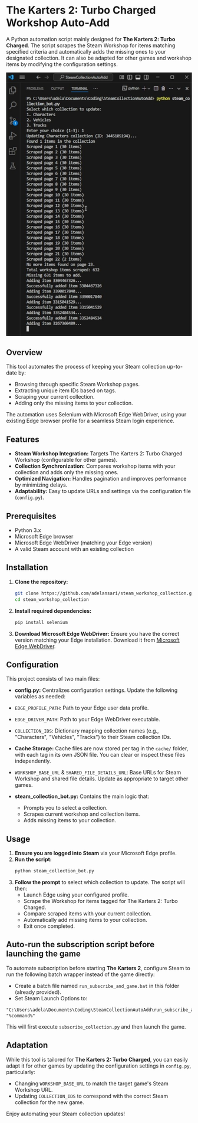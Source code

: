 # The Karters 2: Turbo Charged Workshop Auto-Add

A Python automation script mainly designed for **The Karters 2: Turbo Charged**. The script scrapes the Steam Workshop for items matching specified criteria and automatically adds the missing ones to your designated collection. It can also be adapted for other games and workshop items by modifying the configuration settings.

![Script Demo Screenshot](ScriptDemo.jpg)

## Overview

This tool automates the process of keeping your Steam collection up-to-date by:
- Browsing through specific Steam Workshop pages.
- Extracting unique item IDs based on tags.
- Scraping your current collection.
- Adding only the missing items to your collection.

The automation uses Selenium with Microsoft Edge WebDriver, using your existing Edge browser profile for a seamless Steam login experience.

## Features

- **Steam Workshop Integration:** Targets The Karters 2: Turbo Charged Workshop (configurable for other games).
- **Collection Synchronization:** Compares workshop items with your collection and adds only the missing ones.
- **Optimized Navigation:** Handles pagination and improves performance by minimizing delays.
- **Adaptability:** Easy to update URLs and settings via the configuration file (`config.py`).

## Prerequisites

- Python 3.x
- Microsoft Edge browser
- Microsoft Edge WebDriver (matching your Edge version)
- A valid Steam account with an existing collection

## Installation

1. **Clone the repository:**
   ```bash
   git clone https://github.com/adelansari/steam_workshop_collection.git
   cd steam_workshop_collection
   ```

2. **Install required dependencies:**
   ```bash
   pip install selenium
   ```

3. **Download Microsoft Edge WebDriver:**
   Ensure you have the correct version matching your Edge installation. Download it from [Microsoft Edge WebDriver](https://developer.microsoft.com/en-us/microsoft-edge/tools/webdriver/).

## Configuration

This project consists of two main files:

  - **config.py:** Centralizes configuration settings. Update the following variables as needed:
  - `EDGE_PROFILE_PATH`: Path to your Edge user data profile.
  - `EDGE_DRIVER_PATH`: Path to your Edge WebDriver executable.
  - `COLLECTION_IDS`: Dictionary mapping collection names (e.g., "Characters", "Vehicles", "Tracks") to their Steam collection IDs.
  - **Cache Storage:** Cache files are now stored per tag in the `cache/` folder, with each tag in its own JSON file. You can clear or inspect these files independently.
  - `WORKSHOP_BASE_URL` & `SHARED_FILE_DETAILS_URL`: Base URLs for Steam Workshop and shared file details. Update as appropriate to target other games.

- **steam_collection_bot.py:** Contains the main logic that:
  - Prompts you to select a collection.
  - Scrapes current workshop and collection items.
  - Adds missing items to your collection.

## Usage

1. **Ensure you are logged into Steam** via your Microsoft Edge profile.
2. **Run the script:**
   ```bash
   python steam_collection_bot.py
   ```
3. **Follow the prompt** to select which collection to update. The script will then:
   - Launch Edge using your configured profile.
   - Scrape the Workshop for items tagged for The Karters 2: Turbo Charged.
   - Compare scraped items with your current collection.
   - Automatically add missing items to your collection.
   - Exit once completed.

## Auto-run the subscription script before launching the game

To automate subscription before starting **The Karters 2**, configure Steam to run the following batch wrapper instead of the game directly:

- Create a batch file named `run_subscribe_and_game.bat` in this folder (already provided).
- Set Steam Launch Options to:

```
"C:\Users\adela\Documents\Coding\SteamCollectionAutoAdd\run_subscribe_and_game.bat" "%command%"
```

This will first execute `subscribe_collection.py` and then launch the game.

## Adaptation

While this tool is tailored for **The Karters 2: Turbo Charged**, you can easily adapt it for other games by updating the configuration settings in `config.py`, particularly:
- Changing `WORKSHOP_BASE_URL` to match the target game's Steam Workshop URL.
- Updating `COLLECTION_IDS` to correspond with the correct Steam collection for the new game.

Enjoy automating your Steam collection updates!
